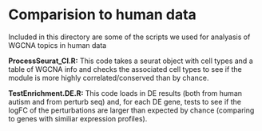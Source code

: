 # Comparision to human data

Included in this directory are some of the scripts we used for analyasis of WGCNA topics in human data

**ProcessSeurat_CI.R:** This code takes a seurat object with cell types and a table of WGCNA info and checks the associated cell types to see if the module is more highly correlated/conserved than by chance.

**TestEnrichment.DE.R:** This code loads in DE results (both from human autism and from perturb seq) and, for each DE gene, tests to see if the logFC of the perturbations are larger than expected by chance (comparing to genes with similiar expression profiles).
